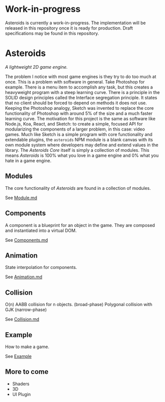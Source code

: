 # Work-in-progress
Asteroids is currently a work-in-progress. The implementation will be released in this repository
once it is ready for production. Draft specifications may be found in this repository.

# Asteroids
_A lightweight 2D game engine._

The problem I notice with most game engines is they try to do too much at once. This is a
problem with software in general. Take Photoshop for example. There is a menu item to accomplish
any task, but this creates a heavyweight program with a steep learning curve. There is a
principle in the SOLID design principles called the Interface segregation principle. It states
that no client should be forced to depend on methods it does not use. Keeping the Photoshop
analogy, Sketch was invented to replace the core functionality of Photoshop with around 5% of the
size and a much faster learning curve. The motivation for this project is the same
as software like Node.js, Koa, React, and Sketch: to create a simple, focused API for
modularizing the components of a larger problem, in this case: video games. Much like Sketch is
a simple program with core functionality and extendable plugins, the `asteroids` NPM module is
a blank canvas with its own module system where developers may define and extend values in
the library. The _Asteroids Core_ itself is simply a collection of modules. This means _Asteroids_ is
100% what you love in a game engine and 0% what you hate in a game engine. 

<!-- TODO Working Gif -->

## Modules

The core functionality of _Asteroids_ are found in a collection of modules.

See [Module.md](https://github.com/krabbypattified/asteroids/blob/master/Modules.md)

## Components

A component is a blueprint for an object in the game. They are composed and instantiated into a virtual DOM.

See [Components.md](https://github.com/krabbypattified/asteroids/blob/master/Components.md)

## Animation

State interpolation for components.

See [Animation.md](https://github.com/krabbypattified/asteroids/blob/master/Animation.md)

## Collision

O(n) AABB collision for n objects. (broad-phase)
Polygonal collision with GJK (narrow-phase)

See [Collision.md](https://github.com/krabbypattified/asteroids/blob/master/Collision.md)

## Example

How to make a game.

See [Example](https://github.com/krabbypattified/asteroids/tree/master/Example)

## More to come

- Shaders
- 3D
- UI Plugin
